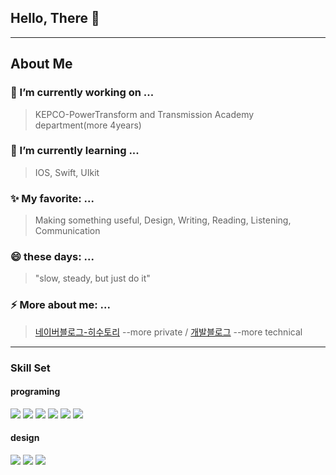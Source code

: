## Hello, There 👋

<hr>

## About Me

### 🔭 I’m currently working on ...
> KEPCO-PowerTransform and Transmission Academy department(more 4years)
### 🌱 I’m currently learning ...
> IOS, Swift, UIkit
### ✨ My favorite: ...
>Making something useful, Design, Writing, Reading, Listening, Communication 
### 😄 these days: ...
> "slow, steady, but just do it"
### ⚡ More about me: ...
> [네이버블로그-히수토리](https://blog.naver.com/hee_storys) --more private / [개발블로그](https://velog.io/@hyeonhee_bee) --more technical



<hr>

### Skill Set
<div>

  #### programing
<img src="https://img.shields.io/badge/html5-E34F26?style=for-the-badge&logo=html5&logoColor=white">
<img src="https://img.shields.io/badge/css-1572B6?style=for-the-badge&logo=css3&logoColor=white">
<img src="https://img.shields.io/badge/javascript-F7DF1E?style=for-the-badge&logo=javascript&logoColor=black">
<img src="https://img.shields.io/badge/react-61DAFB?style=for-the-badge&logo=react&logoColor=black">
<img src="https://img.shields.io/badge/python-3776AB?style=for-the-badge&logo=python&logoColor=white">
<img src="https://img.shields.io/badge/swift-232F3E?style=for-the-badge&logo=swift&logoColor=white">

</div>
<div>

  #### design
<img src="https://img.shields.io/badge/figma-7952B3?style=for-the-badge&logo=figma&logoColor=white">
  <img src="https://img.shields.io/badge/blender-F05032?style=for-the-badge&logo=blender&logoColor=white">
  <img src="https://img.shields.io/badge/illustrator-FCC624?style=for-the-badge&logo=illustrator&logoColor=black">
</div>
